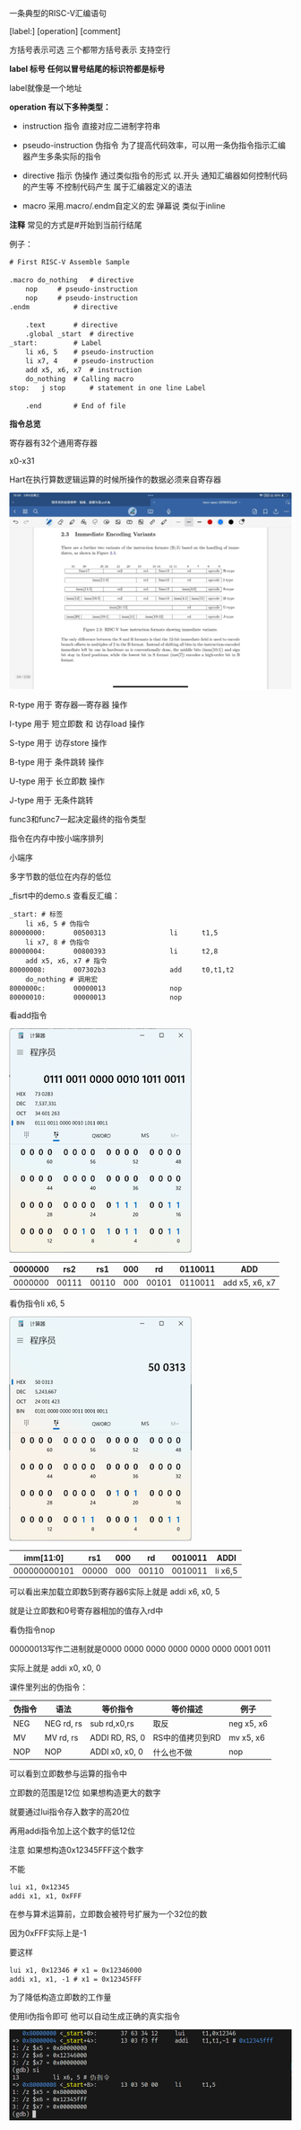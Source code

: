 一条典型的RISC-V汇编语句

[label:] [operation] [comment]

方括号表示可选 三个都带方括号表示 支持空行

**label 标号 任何以冒号结尾的标识符都是标号**

label就像是一个地址

**operation 有以下多种类型：**

- instruction 指令 直接对应二进制字符串

- pseudo-instruction 伪指令 为了提高代码效率，可以用一条伪指令指示汇编器产生多条实际的指令

- directive 指示 伪操作 通过类似指令的形式 以.开头 通知汇编器如何控制代码的产生等 不控制代码产生 属于汇编器定义的语法

- macro 采用.macro/.endm自定义的宏 弹幕说 类似于inline

**注释** 常见的方式是#开始到当前行结尾

例子：

```assembly
# First RISC-V Assemble Sample

.macro do_nothing	# directive
	nop		# pseudo-instruction
	nop		# pseudo-instruction
.endm			# directive

	.text		# directive
	.global _start	# directive
_start: 		# Label
	li x6, 5	# pseudo-instruction
	li x7, 4	# pseudo-instruction
	add x5, x6, x7	# instruction
	do_nothing	# Calling macro
stop:	j stop		# statement in one line Label

	.end		# End of file

```

**指令总览**

寄存器有32个通用寄存器

x0-x31 

Hart在执行算数逻辑运算的时候所操作的数据必须来自寄存器

![image-20240306150558538](./assets/image-20240306150558538.png)



R-type 用于 寄存器—寄存器 操作

I-type 用于 短立即数 和 访存load 操作

S-type 用于 访存store 操作

B-type 用于 条件跳转 操作

U-type 用于 长立即数 操作

J-type 用于 无条件跳转

func3和func7一起决定最终的指令类型

指令在内存中按小端序排列

小端序

多字节数的低位在内存的低位





_fisrt中的demo.s 查看反汇编：

```assembly
_start: # 标签
    li x6, 5 # 伪指令
80000000:       00500313                li      t1,5
    li x7, 8 # 伪指令
80000004:       00800393                li      t2,8
    add x5, x6, x7 # 指令
80000008:       007302b3                add     t0,t1,t2
    do_nothing # 调用宏
8000000c:       00000013                nop
80000010:       00000013                nop
```

看add指令

<img src="./images/image-20240321190236860.png" alt="image-20240321190236860" style="zoom:50%;" />

| 0000000 | rs2   | rs1   | 000  | rd    | 0110011 | ADD            |
| ------- | ----- | ----- | ---- | ----- | ------- | -------------- |
| 0000000 | 00111 | 00110 | 000  | 00101 | 0110011 | add x5, x6, x7 |

看伪指令li x6, 5

<img src="./images/image-20240321190747970.png" alt="image-20240321190747970" style="zoom:50%;" />

| imm[11:0]    | rs1   | 000  | rd    | 0010011 | ADDI    |
| ------------ | ----- | ---- | ----- | ------- | ------- |
| 000000000101 | 00000 | 000  | 00110 | 0010011 | li x6,5 |

可以看出来加载立即数5到寄存器6实际上就是 addi x6, x0, 5

就是让立即数和0号寄存器相加的值存入rd中

看伪指令nop

00000013写作二进制就是0000 0000 0000 0000 0000 0000 0001 0011

实际上就是 addi x0, x0, 0

课件里列出的伪指令：

| 伪指令 | 语法       | 等价指令       | 等价描述         | 例子       |
| ------ | ---------- | -------------- | ---------------- | ---------- |
| NEG    | NEG rd, rs | sub rd,x0,rs   | 取反             | neg x5, x6 |
| MV     | MV rd, rs  | ADDI RD, RS, 0 | RS中的值拷贝到RD | mv x5, x6  |
| NOP    | NOP        | ADDI x0, x0, 0 | 什么也不做       | nop        |



可以看到立即数参与运算的指令中

立即数的范围是12位 如果想构造更大的数字

就要通过lui指令存入数字的高20位

再用addi指令加上这个数字的低12位

注意 如果想构造0x12345FFF这个数字

不能

```assembly
lui x1, 0x12345
addi x1, x1, 0xFFF
```

在参与算术运算前，立即数会被符号扩展为一个32位的数

因为0xFFF实际上是-1

要这样

```assembly
lui x1, 0x12346 # x1 = 0x12346000
addi x1, x1, -1 # x1 = 0x12345FFF
```



为了降低构造立即数的工作量

使用li伪指令即可 他可以自动生成正确的真实指令

<img src="./images/image-20240324113616958.png" alt="image-20240324113616958" style="zoom:67%;" />
